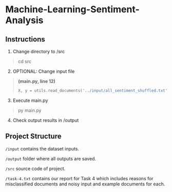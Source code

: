 # Machine-Learning-Sentiment-Analysis 

## Instructions

1. Change directory to /src
> cd src
> 

2. OPTIONAL: Change input file

> **(main.py, line 12)**
> ``` python
> X, y = utils.read_documents('../input/all_sentiment_shuffled.txt')
> ```

3. Execute main.py
> py main.py
>

4. Check output results in /output


## Project Structure

`/input` contains the dataset inputs.

`/output` folder where all outputs are saved.

`/src` source code of project.

`/task-4.txt` contains our report for Task 4 which includes reasons for misclassified documents and noisy input and example documents for each.
